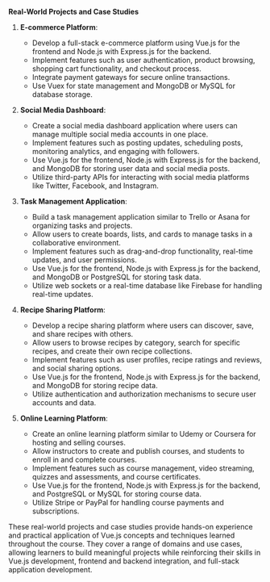 **Real-World Projects and Case Studies**

1. **E-commerce Platform**:
   - Develop a full-stack e-commerce platform using Vue.js for the frontend and Node.js with Express.js for the backend.
   - Implement features such as user authentication, product browsing, shopping cart functionality, and checkout process.
   - Integrate payment gateways for secure online transactions.
   - Use Vuex for state management and MongoDB or MySQL for database storage.

2. **Social Media Dashboard**:
   - Create a social media dashboard application where users can manage multiple social media accounts in one place.
   - Implement features such as posting updates, scheduling posts, monitoring analytics, and engaging with followers.
   - Use Vue.js for the frontend, Node.js with Express.js for the backend, and MongoDB for storing user data and social media posts.
   - Utilize third-party APIs for interacting with social media platforms like Twitter, Facebook, and Instagram.

3. **Task Management Application**:
   - Build a task management application similar to Trello or Asana for organizing tasks and projects.
   - Allow users to create boards, lists, and cards to manage tasks in a collaborative environment.
   - Implement features such as drag-and-drop functionality, real-time updates, and user permissions.
   - Use Vue.js for the frontend, Node.js with Express.js for the backend, and MongoDB or PostgreSQL for storing task data.
   - Utilize web sockets or a real-time database like Firebase for handling real-time updates.

4. **Recipe Sharing Platform**:
   - Develop a recipe sharing platform where users can discover, save, and share recipes with others.
   - Allow users to browse recipes by category, search for specific recipes, and create their own recipe collections.
   - Implement features such as user profiles, recipe ratings and reviews, and social sharing options.
   - Use Vue.js for the frontend, Node.js with Express.js for the backend, and MongoDB for storing recipe data.
   - Utilize authentication and authorization mechanisms to secure user accounts and data.

5. **Online Learning Platform**:
   - Create an online learning platform similar to Udemy or Coursera for hosting and selling courses.
   - Allow instructors to create and publish courses, and students to enroll in and complete courses.
   - Implement features such as course management, video streaming, quizzes and assessments, and course certificates.
   - Use Vue.js for the frontend, Node.js with Express.js for the backend, and PostgreSQL or MySQL for storing course data.
   - Utilize Stripe or PayPal for handling course payments and subscriptions.

These real-world projects and case studies provide hands-on experience and practical application of Vue.js concepts and techniques learned throughout the course. They cover a range of domains and use cases, allowing learners to build meaningful projects while reinforcing their skills in Vue.js development, frontend and backend integration, and full-stack application development.